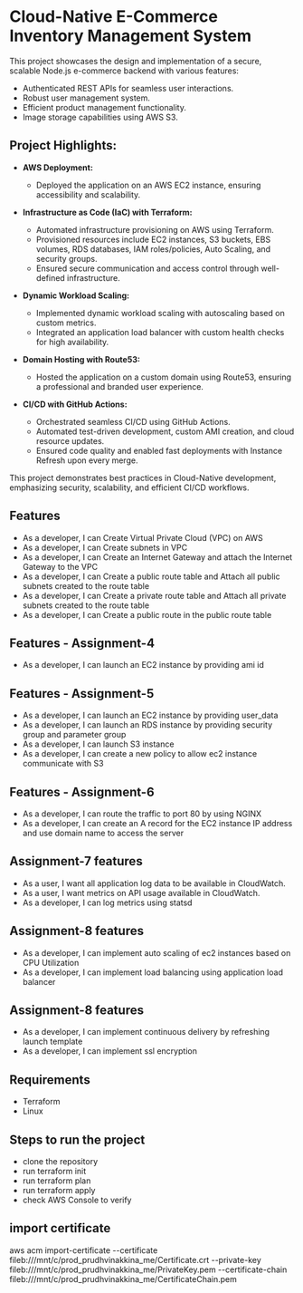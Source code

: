 # Cloud-Native E-Commerce Inventory Management System

This project showcases the design and implementation of a secure, scalable Node.js e-commerce backend with various features:

- Authenticated REST APIs for seamless user interactions.
- Robust user management system.
- Efficient product management functionality.
- Image storage capabilities using AWS S3.

## Project Highlights:

- **AWS Deployment:**
  - Deployed the application on an AWS EC2 instance, ensuring accessibility and scalability.

- **Infrastructure as Code (IaC) with Terraform:**
  - Automated infrastructure provisioning on AWS using Terraform.
  - Provisioned resources include EC2 instances, S3 buckets, EBS volumes, RDS databases, IAM roles/policies, Auto Scaling, and security groups.
  - Ensured secure communication and access control through well-defined infrastructure.

- **Dynamic Workload Scaling:**
  - Implemented dynamic workload scaling with autoscaling based on custom metrics.
  - Integrated an application load balancer with custom health checks for high availability.

- **Domain Hosting with Route53:**
  - Hosted the application on a custom domain using Route53, ensuring a professional and branded user experience.

- **CI/CD with GitHub Actions:**
  - Orchestrated seamless CI/CD using GitHub Actions.
  - Automated test-driven development, custom AMI creation, and cloud resource updates.
  - Ensured code quality and enabled fast deployments with Instance Refresh upon every merge.

This project demonstrates best practices in Cloud-Native development, emphasizing security, scalability, and efficient CI/CD workflows.

## Features

- As a developer, I can Create Virtual Private Cloud (VPC) on AWS
- As a developer, I can Create subnets in VPC
- As a developer, I can Create an Internet Gateway and attach the Internet Gateway to the VPC
- As a developer, I can Create a public route table and Attach all public subnets created to the route table
- As a developer, I can Create a private route table and Attach all private subnets created to the route table
- As a developer, I can Create a public route in the public route table

## Features - Assignment-4

- As a developer, I can launch an EC2 instance by providing ami id

## Features - Assignment-5

- As a developer, I can launch an EC2 instance by providing user_data
- As a developer, I can launch an RDS instance by providing security group and parameter group
- As a developer, I can launch S3 instance
- As a developer, I can create a new policy to allow ec2 instance communicate with S3

## Features - Assignment-6

- As a developer, I can route the traffic to port 80 by using NGINX
- As a developer, I can create an A record for the EC2 instance IP address and use domain name to access the server

## Assignment-7 features

- As a user, I want all application log data to be available in CloudWatch.
- As a user, I want metrics on API usage available in CloudWatch.
- As a developer, I can log metrics using statsd

## Assignment-8 features

- As a developer, I can implement auto scaling of ec2 instances based on CPU Utilization
- As a developer, I can implement load balancing using application load balancer

## Assignment-8 features

- As a developer, I can implement continuous delivery by refreshing launch template
- As a developer, I can implement ssl encryption

## Requirements

- Terraform
- Linux

## Steps to run the project

- clone the repository
- run terraform init
- run terraform plan
- run terraform apply
- check AWS Console to verify

## import certificate

aws acm import-certificate --certificate fileb:///mnt/c/prod_prudhvinakkina_me/Certificate.crt --private-key fileb:///mnt/c/prod_prudhvinakkina_me/PrivateKey.pem --certificate-chain fileb:///mnt/c/prod_prudhvinakkina_me/CertificateChain.pem
